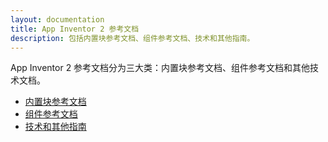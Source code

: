 ```yaml
---
layout: documentation
title: App Inventor 2 参考文档
description: 包括内置块参考文档、组件参考文档、技术和其他指南。
---
```


App Inventor 2 参考文档分为三大类：内置块参考文档、组件参考文档和其他技术文档。

* [内置块参考文档](blocks/)
* [组件参考文档](components/)
* [技术和其他指南](other/)
